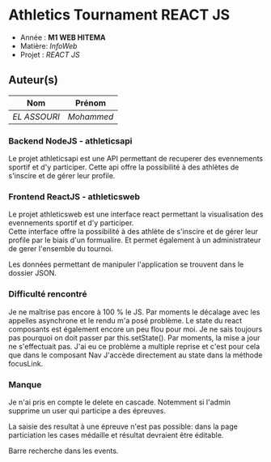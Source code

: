 # Athletics Tournament REACT JS

- Année : **M1 WEB HITEMA**
- Matière: *InfoWeb*
- Projet : *REACT JS*

## Auteur(s)

|Nom|Prénom|
|--|--|
*EL ASSOURI* | *Mohammed*|

### Backend NodeJS - athleticsapi

Le projet athleticsapi est une API permettant de recuperer des evennements sportif et d'y participer.
Cette api offre la possibilité à des athlètes de s'inscire et de gérer leur profile.


### Frontend ReactJS - athleticsweb
  
Le projet athleticsweb est une interface react permettant la visualisation des evennements sportif et d'y participer.  
Cette interface offre la possibilité à des athlète de s'inscire et de gérer leur profile par le biais d'un formualire.
Et permet également à un administrateur de gerer l'ensemble du tournoi.

Les données permettant de manipuler l'application se trouvent dans le dossier JSON.


### Difficulté rencontré

Je ne maîtrise pas encore à 100 % le JS. Par moments le décalage avec les appelles
asynchrone et le rendu m'a posé problème.
Le state du react composants est également encore un peu flou pour moi.
Je ne sais toujours pas pourquoi on doit passer par this.setState().
Par moments, la mise a jour ne s'effectuait pas.
J'ai eu ce problème a multiple reprise et c'est pour cela que dans le composant Nav
J'accède directement au state dans la méthode focusLink.

### Manque

Je n'ai pris en compte le delete en cascade.
Notemment si l'admin supprime un user qui participe a des épreuves.

La saisie des resultat à une épreuve n'est pas possible: dans la page particiation les cases médaille et résultat devraient être éditable.  

Barre recherche dans les events.

